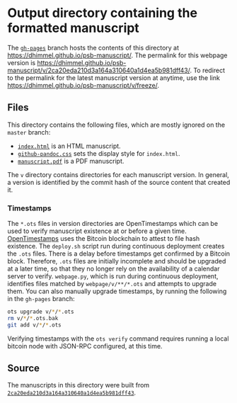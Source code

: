 # Output directory containing the formatted manuscript

The [`gh-pages`](https://github.com/dhimmel/psb-manuscript/tree/gh-pages) branch hosts the contents of this directory at https://dhimmel.github.io/psb-manuscript/.
The permalink for this webpage version is https://dhimmel.github.io/psb-manuscript/v/2ca20eda210d3a164a310640a1d4ea5b981dff43/.
To redirect to the permalink for the latest manuscript version at anytime, use the link https://dhimmel.github.io/psb-manuscript/v/freeze/.

## Files

This directory contains the following files, which are mostly ignored on the `master` branch:

+ [`index.html`](index.html) is an HTML manuscript.
+ [`github-pandoc.css`](github-pandoc.css) sets the display style for `index.html`.
+ [`manuscript.pdf`](manuscript.pdf) is a PDF manuscript.

The `v` directory contains directories for each manuscript version.
In general, a version is identified by the commit hash of the source content that created it.

### Timestamps

The `*.ots` files in version directories are OpenTimestamps which can be used to verify manuscript existence at or before a given time.
[OpenTimestamps](https://opentimestamps.org/) uses the Bitcoin blockchain to attest to file hash existence.
The `deploy.sh` script run during continuous deployment creates the `.ots` files.
There is a delay before timestamps get confirmed by a Bitcoin block.
Therefore, `.ots` files are initially incomplete and should be upgraded at a later time, so that they no longer rely on the availability of a calendar server to verify.
`webpage.py`, which is run during continuous deployment, identifies files matched by `webpage/v/**/*.ots` and attempts to upgrade them.
You can also manually upgrade timestamps, by running the following in the `gh-pages` branch:

```sh
ots upgrade v/*/*.ots
rm v/*/*.ots.bak
git add v/*/*.ots
```

Verifying timestamps with the `ots verify` command requires running a local bitcoin node with JSON-RPC configured, at this time.

## Source

The manuscripts in this directory were built from
[`2ca20eda210d3a164a310640a1d4ea5b981dff43`](https://github.com/dhimmel/psb-manuscript/commit/2ca20eda210d3a164a310640a1d4ea5b981dff43).

